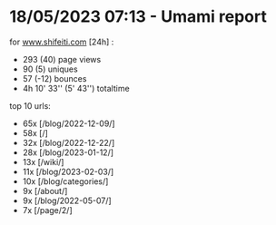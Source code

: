 # 18/05/2023 07:13 - Umami report
for www.shifeiti.com [24h] :

 - 293 (40) page views
 - 90 (5) uniques
 - 57 (-12) bounces
 - 4h 10' 33'' (5' 43'') totaltime


top 10 urls:
 - 65x [/blog/2022-12-09/]
 - 58x [/]
 - 32x [/blog/2022-12-22/]
 - 28x [/blog/2023-01-12/]
 - 13x [/wiki/]
 - 11x [/blog/2023-02-03/]
 - 10x [/blog/categories/]
 - 9x [/about/]
 - 9x [/blog/2022-05-07/]
 - 7x [/page/2/]



